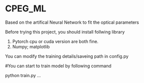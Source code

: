# CPEG_ML
Based on the artifical Neural Network to fit the optical parameters

Before trying this project, you should install follwing library

1. Pytorch cpu or cuda version are both fine.
2. Numpy; matplotlib

You can modify the training details/saveing path in config.py 

#You can start to train model by following command

python train.py ...
